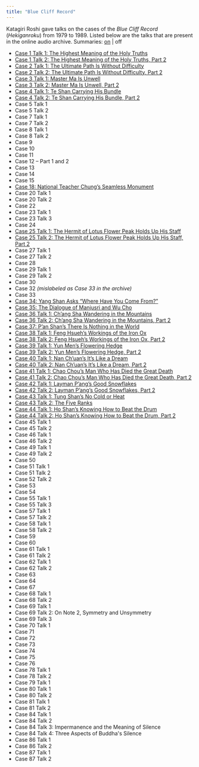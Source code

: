 ```yaml
---
title: "Blue Cliff Record"
---
```


Katagiri Roshi gave talks on the cases of the *Blue Cliff Record* (*Hekiganroku*) from 1979 to 1989. Listed below are the talks that are present in the online audio archive. Summaries: [on](blue-cliff-record) | off

- [Case 1 Talk 1: The Highest Meaning of the Holy Truths](1979-11-17-Blue-Cliff-Record-Case-1-Talk-1)
- [Case 1 Talk 2: The Highest Meaning of the Holy Truths, Part 2](1979-11-18-Blue-Cliff-Record-Case-1-Talk-2)
- [Case 2 Talk 1: The Ultimate Path Is Without Difficulty](1980-01-19-Blue-Cliff-Record-Case-2-Talk-1)
- [Case 2 Talk 2: The Ultimate Path Is Without Difficulty, Part 2](1980-01-20-Blue-Cliff-Record-Case-2-Talk-2)
- [Case 3 Talk 1: Master Ma Is Unwell](1980-04-19-Blue-Cliff-Record-Case-3-Talk-1)
- [Case 3 Talk 2: Master Ma Is Unwell, Part 2](1980-04-20-Blue-Cliff-Record-Case-3-Talk-2)
- [Case 4 Talk 1: Te Shan Carrying His Bundle](1980-05-08-Blue-Cliff-Record-Case-4-Talk-1)
- [Case 4 Talk 2: Te Shan Carrying His Bundle, Part 2](1980-05-18-Blue-Cliff-Record-Case-4-Talk-2)
- Case 5 Talk 1
- Case 5 Talk 2
- Case 7 Talk 1
- Case 7 Talk 2
- Case 8 Talk 1
- Case 8 Talk 2
- Case 9
- Case 10
- Case 11
- Case 12 – Part 1 and 2
- Case 13
- Case 14
- Case 15
- [Case 18: National Teacher Chung’s Seamless Monument](1981-07-18-Blue-Cliff-Record-Case-18)
- Case 20 Talk 1
- Case 20 Talk 2
- Case 22
- Case 23 Talk 1
- Case 23 Talk 3
- Case 24
- [Case 25 Talk 1: The Hermit of Lotus Flower Peak Holds Up His Staff](1981-11-21-Blue-Cliff-Record-Case-25-Talk-1)
- [Case 25 Talk 2: The Hermit of Lotus Flower Peak Holds Up His Staff, Part 2](1981-11-22-Blue-Cliff-Record-Case-25-Talk-2)
- Case 27 Talk 1
- Case 27 Talk 2
- Case 28
- Case 29 Talk 1
- Case 29 Talk 2
- Case 30
- Case 32 *(mislabeled as Case 33 in the archive)*
- Case 33
- [Case 34: Yang Shan Asks “Where Have You Come From?”](1982-11-17-Blue-Cliff-Record-Case-34)
- [Case 35: The Dialogue of Manjusri and Wu Cho](1982-11-24-Blue-Cliff-Record-Case-35)
- [Case 36 Talk 1: Ch’ang Sha Wandering in the Mountains](1982-12-01-Blue-Cliff-Record-Case-36-Talk-1)
- [Case 36 Talk 2: Ch’ang Sha Wandering in the Mountains, Part 2](1982-12-08-Blue-Cliff-Record-Case-36-Talk-2)
- [Case 37: P’an Shan’s There Is Nothing in the World](1982-12-15-Blue-Cliff-Record-Case-37)
- [Case 38 Talk 1: Feng Hsueh’s Workings of the Iron Ox](1982-12-22-Blue-Cliff-Record-Case-38-Talk-1)
- [Case 38 Talk 2: Feng Hsueh’s Workings of the Iron Ox, Part 2](1983-01-05-Blue-Cliff-Record-Case-38-Talk-2)
- [Case 39 Talk 1: Yun Men’s Flowering Hedge](1983-01-12-Blue-Cliff-Record-Case-39-Talk-1)
- [Case 39 Talk 2: Yun Men’s Flowering Hedge, Part 2](1983-01-19-Blue-Cliff-Record-Case-39-Talk-2)
- [Case 40 Talk 1: Nan Ch’uan’s It’s Like a Dream](1983-01-26-Blue-Cliff-Record-Case-40-Talk-1)
- [Case 40 Talk 2: Nan Ch’uan’s It’s Like a Dream, Part 2](1983-02-02-Blue-Cliff-Record-Case-40-Talk-2)
- [Case 41 Talk 1: Chao Chou’s Man Who Has Died the Great Death](1983-02-09-Blue-Cliff-Record-Case-41-Talk-1)
- [Case 41 Talk 2: Chao Chou’s Man Who Has Died the Great Death, Part 2](1983-02-16-Blue-Cliff-Record-Case-41-Talk-2)
- [Case 42 Talk 1: Layman P’ang’s Good Snowflakes](1983-03-02-Blue-Cliff-Record-Case-42-Talk-1)
- [Case 42 Talk 2: Layman P’ang’s Good Snowflakes, Part 2](1983-03-09-Blue-Cliff-Record-Case-42-Talk-2)
- [Case 43 Talk 1: Tung Shan’s No Cold or Heat](1983-03-16-Blue-Cliff-Record-Case-43-Talk-1)
- [Case 43 Talk 2: The Five Ranks](1983-04-06-Blue-Cliff-Record-Case-43-Talk-2)
- [Case 44 Talk 1: Ho Shan’s Knowing How to Beat the Drum](1983-04-20-Blue-Cliff-Record-Case-44-Talk-1)
- [Case 44 Talk 2: Ho Shan’s Knowing How to Beat the Drum, Part 2](1983-04-27-Blue-Cliff-Record-Case-44-Talk-2)
- Case 45 Talk 1
- Case 45 Talk 2
- Case 46 Talk 1
- Case 46 Talk 2
- Case 49 Talk 1
- Case 49 Talk 2
- Case 50
- Case 51 Talk 1
- Case 51 Talk 2
- Case 52 Talk 2
- Case 53
- Case 54
- Case 55 Talk 1
- Case 55 Talk 3
- Case 57 Talk 1
- Case 57 Talk 2
- Case 58 Talk 1
- Case 58 Talk 2
- Case 59
- Case 60
- Case 61 Talk 1
- Case 61 Talk 2
- Case 62 Talk 1
- Case 62 Talk 2
- Case 63
- Case 64
- Case 67
- Case 68 Talk 1
- Case 68 Talk 2
- Case 69 Talk 1
- Case 69 Talk 2: On Note 2, Symmetry and Unsymmetry
- Case 69 Talk 3
- Case 70 Talk 1
- Case 71
- Case 72
- Case 73
- Case 74
- Case 75
- Case 76
- Case 78 Talk 1
- Case 78 Talk 2
- Case 79 Talk 1
- Case 80 Talk 1
- Case 80 Talk 2
- Case 81 Talk 1
- Case 81 Talk 2
- Case 84 Talk 1
- Case 84 Talk 2
- Case 84 Talk 3: Impermanence and the Meaning of Silence
- Case 84 Talk 4: Three Aspects of Buddha's Silence
- Case 86 Talk 1
- Case 86 Talk 2
- Case 87 Talk 1
- Case 87 Talk 2
